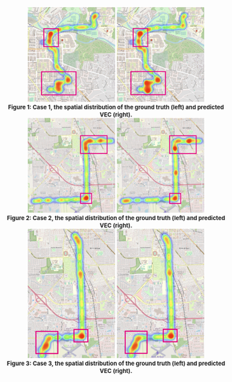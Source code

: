 <center class = "half">
    <img src="./real_1.png" width ="200"/>
	<img src="./pred_1.png" width ="200"/>
</center>

<center><b><font size ='2'>Figure 1: Case 1, the spatial distribution of the ground truth (left) and predicted VEC (right). </font></b></left></center>

<center class = "half">
    <img src="./real_2.png" width ="200"/>
	<img src="./pred_2.png" width ="200"/>
</center>

<center><b><font size ='2'>Figure 2: Case 2, the spatial distribution of the ground truth (left) and predicted VEC (right).</font></b></left></center>

<center class = "half">
    <img src="./real_3.png" width ="200"/>
	<img src="./pred_3.png" width ="200"/>
</center>

<center><b><font size ='2'>Figure 3: Case 3, the spatial distribution of the ground truth (left) and predicted VEC (right).</font></b></left></center>


